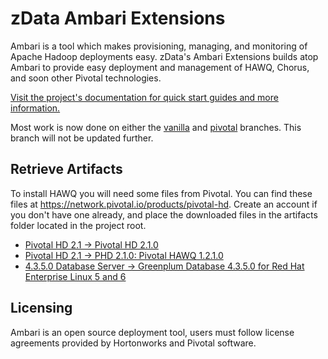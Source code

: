 zData Ambari Extensions
=======================
Ambari is a tool which makes provisioning, managing, and monitoring of Apache Hadoop deployments easy.  zData's Ambari Extensions builds atop Ambari to provide easy deployment and management of HAWQ, Chorus, and soon other Pivotal technologies.

[Visit the project's documentation for quick start guides and more information.](http://zdata-inc.github.io/ambari-extensions)

Most work is now done on either the [vanilla](https://github.com/zdata-inc/ambari-extensions/tree/vanilla) and [pivotal](https://github.com/zdata-inc/ambari-extensions/tree/pivotal) branches.  This branch will not be updated further.

Retrieve Artifacts
------------------

To install HAWQ you will need some files from Pivotal.
You can find these files at https://network.pivotal.io/products/pivotal-hd.  Create an account if you don't have one already, and place the downloaded files in the artifacts folder located in the project root.

 - [Pivotal HD 2.1 -> Pivotal HD 2.1.0](https://network.pivotal.io/products/pivotal-hd#/releases/2-1)
 - [Pivotal HD 2.1 -> PHD 2.1.0: Pivotal HAWQ 1.2.1.0](https://network.pivotal.io/products/pivotal-hd#/releases/2-1)
 - [4.3.5.0 Database Server -> Greenplum Database 4.3.5.0 for Red Hat Enterprise Linux 5 and 6](https://network.pivotal.io/products/pivotal-gpdb)

Licensing
---------
Ambari is an open source deployment tool, users must follow license agreements provided by Hortonworks and Pivotal software.
